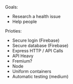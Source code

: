 Goals:
- Research a health issue
- Help people

Prioties:
- Secure login (Firebase)
- Secure database (Firebase)
- Express HTTP / API Calls
- API Heavy
- Fremium?
- Node
- Uniform containers
- Automatic testing (medium)
